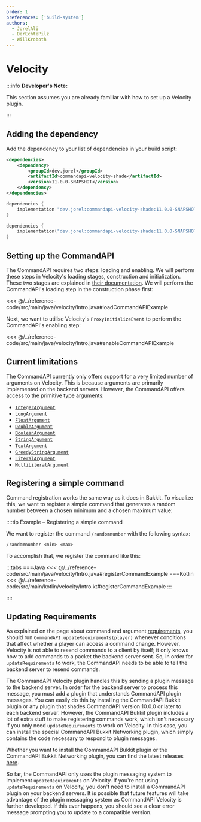 ```yaml
---
order: 1
preferences: ['build-system']
authors:
  - JorelAli
  - DerEchtePilz
  - WillKroboth
---
```


# Velocity

:::info **Developer's Note:**

This section assumes you are already familiar with how to set up a Velocity plugin.

:::

## Adding the dependency

Add the dependency to your list of dependencies in your build script:

<div class="maven">

```xml
<dependencies>
    <dependency>
        <groupId>dev.jorel</groupId>
        <artifactId>commandapi-velocity-shade</artifactId>
        <version>11.0.0-SNAPSHOT</version>
    </dependency>
</dependencies>
```

</div>
<div class="gradle">

<div class="groovy">

```groovy
dependencies {
    implementation "dev.jorel:commandapi-velocity-shade:11.0.0-SNAPSHOT"
}
```

</div>
<div class="kts">

```kotlin
dependencies {
    implementation("dev.jorel:commandapi-velocity-shade:11.0.0-SNAPSHOT")
}
```

</div>

</div>

## Setting up the CommandAPI

The CommandAPI requires two steps: loading and enabling. We will perform these steps in Velocity's loading stages, construction and initialization. These two stages are explained in [their documentation](https://docs.papermc.io/velocity/dev/api-basics#a-word-of-caution).
We will perform the CommandAPI's loading step in the construction phase first:

<<< @/../reference-code/src/main/java/velocity/Intro.java#loadCommandAPIExample

Next, we want to utilise Velocity's `ProxyInitializeEvent` to perform the CommandAPI's enabling step:


<<< @/../reference-code/src/main/java/velocity/Intro.java#enableCommandAPIExample

## Current limitations

The CommandAPI currently only offers support for a very limited number of arguments on Velocity. This is because arguments are primarily implemented on the backend servers.
However, the CommandAPI offers access to the primitive type arguments:

- [`IntegerArgument`](../create-commands/arguments/types/primitive-arguments#numerical-arguments)
- [`LongArgument`](../create-commands/arguments/types/primitive-arguments#numerical-arguments)
- [`FloatArgument`](../create-commands/arguments/types/primitive-arguments#numerical-arguments)
- [`DoubleArgument`](../create-commands/arguments/types/primitive-arguments#numerical-arguments)
- [`BooleanArgument`](../create-commands/arguments/types/primitive-arguments#boolean-arguments)
- [`StringArgument`](../create-commands/arguments/types/string-arguments#string-argument)
- [`TextArgument`](../create-commands/arguments/types/string-arguments#text-argument)
- [`GreedyStringArgument`](../create-commands/arguments/types/string-arguments#greedy-string-argument)
- [`LiteralArgument`](../create-commands/arguments/types/literal/literal-arguments)
- [`MultiLiteralArgument`](../create-commands/arguments/types/literal/multiliteral-arguments)

## Registering a simple command

Command registration works the same way as it does in Bukkit. To visualize this, we want to register a simple command that generates a random number between a chosen minimum and a chosen maximum value:

::::tip Example – Registering a simple command

We want to register the command `/randomnumber` with the following syntax:

```mccmd
/randomnumber <min> <max>
```

To accomplish that, we register the command like this:

:::tabs
===Java
<<< @/../reference-code/src/main/java/velocity/Intro.java#registerCommandExample
===Kotlin
<<< @/../reference-code/src/main/kotlin/velocity/Intro.kt#registerCommandExample
:::

::::

## Updating Requirements

As explained on the page about command and argument [requirements](../create-commands/requirements.md#updating-requirements), you should run `CommandAPI.updateRequirements(player)` whenever conditions that affect whether a player can access a command change. However, Velocity is not able to resend commands to a client by itself; it only knows how to add commands to a packet the backend server sent. So, in order for `updateRequirements` to work, the CommandAPI needs to be able to tell the backend server to resend commands.

The CommandAPI Velocity plugin handles this by sending a plugin message to the backend server. In order for the backend server to process this message, you must add a plugin that understands CommandAPI plugin messages. You can easily do this by installing the CommandAPI Bukkit plugin or any plugin that shades CommandAPI version 10.0.0 or later to each backend server. However, the CommandAPI Bukkit plugin includes a lot of extra stuff to make registering commands work, which isn't necessary if you only need `updateRequirements` to work on Velocity. In this case, you can install the special CommandAPI Bukkit Networking plugin, which simply contains the code necessary to respond to plugin messages.

Whether you want to install the CommandAPI Bukkit plugin or the CommandAPI Bukkit Networking plugin, you can find the latest releases [here](https://github.com/CommandAPI/CommandAPI/releases/latest).

So far, the CommandAPI only uses the plugin messaging system to implement `updateRequirements` on Velocity. If you're not using `updateRequirements` on Velocity, you don't need to install a CommandAPI plugin on your backend servers. It is possible that future features will take advantage of the plugin messaging system as CommandAPI Velocity is further developed. If this ever happens, you should see a clear error message prompting you to update to a compatible version.
